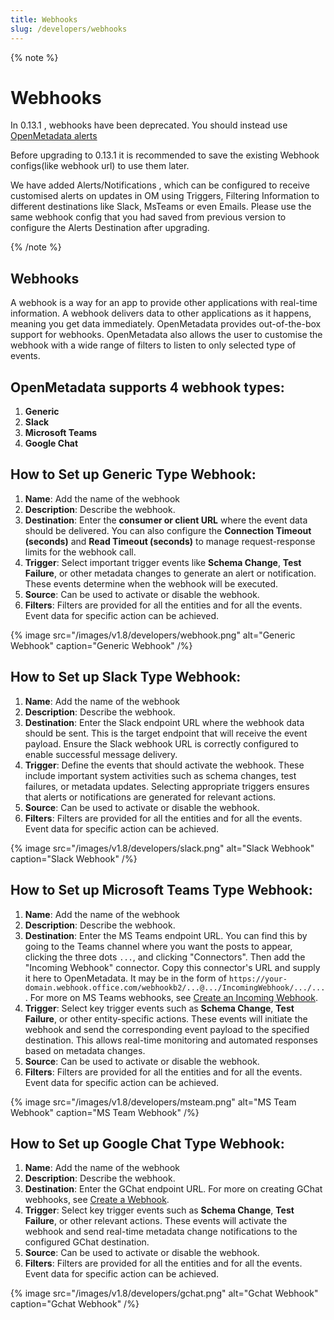 ```yaml
---
title: Webhooks
slug: /developers/webhooks
---
```


{% note %}

# Webhooks

In 0.13.1 , webhooks have been deprecated. You should instead use [OpenMetadata alerts](/how-to-guides/admin-guide/alerts)

Before upgrading to 0.13.1 it is recommended to save the existing Webhook configs(like webhook url) to use them later.

We have added Alerts/Notifications , which can be configured to receive customised alerts on updates in OM using Triggers, Filtering Information to different destinations like Slack, MsTeams or even Emails.
Please use the same webhook config that you had saved from previous version to configure the Alerts Destination after upgrading.

{% /note %}

## Webhooks

A webhook is a way for an app to provide other applications with real-time information.
A webhook delivers data to other applications as it happens, meaning you get data immediately.
OpenMetadata provides out-of-the-box support for webhooks.
OpenMetadata also allows the user to customise the webhook with a wide range of filters to listen to only selected type of events.


## OpenMetadata supports 4 webhook types:
1. **Generic**
2. **Slack**
3. **Microsoft Teams**
4. **Google Chat**

## How to Set up Generic Type Webhook:
1. **Name**: Add the name of the webhook
2. **Description**: Describe the webhook.
3. **Destination**: Enter the **consumer or client URL** where the event data should be delivered. You can also configure the **Connection Timeout (seconds)** and **Read Timeout (seconds)** to manage request-response limits for the webhook call.
4. **Trigger**: Select important trigger events like **Schema Change**, **Test Failure**, or other metadata changes to generate an alert or notification. These events determine when the webhook will be executed.
5. **Source**: Can be used to activate or disable the webhook.
6. **Filters**: Filters are provided for all the entities and for all the events.
   Event data for specific action can be achieved.

{% image
src="/images/v1.8/developers/webhook.png"
alt="Generic Webhook"
caption="Generic Webhook"
/%}

## How to Set up Slack Type Webhook:
1. **Name**: Add the name of the webhook
2. **Description**: Describe the webhook.
3. **Destination**: Enter the Slack endpoint URL where the webhook data should be sent. This is the target endpoint that will receive the event payload. Ensure the Slack webhook URL is correctly configured to enable successful message delivery.
4. **Trigger**: Define the events that should activate the webhook. These include important system activities such as schema changes, test failures, or metadata updates. Selecting appropriate triggers ensures that alerts or notifications are generated for relevant actions.
5. **Source**: Can be used to activate or disable the webhook.
6. **Filters**: Filters are provided for all the entities and for all the events.
   Event data for specific action can be achieved.


{% image
src="/images/v1.8/developers/slack.png"
alt="Slack Webhook"
caption="Slack Webhook"
/%}

## How to Set up Microsoft Teams Type Webhook:
1. **Name**: Add the name of the webhook
2. **Description**: Describe the webhook.
3. **Destination**: Enter the MS Teams endpoint URL.  You can find this by going to the Teams channel where you want the posts to appear, clicking the three dots `...`, and clicking "Connectors".  Then add the "Incoming Webhook" connector.  Copy this connector's URL and supply it here to OpenMetadata.  It may be in the form of `https://your-domain.webhook.office.com/webhookb2/...@.../IncomingWebhook/.../...`.  For more on MS Teams webhooks, see [Create an Incoming Webhook](https://learn.microsoft.com/en-us/microsoftteams/platform/webhooks-and-connectors/how-to/add-incoming-webhook).
4. **Trigger**: Select key trigger events such as **Schema Change**, **Test Failure**, or other entity-specific actions. These events will initiate the webhook and send the corresponding event payload to the specified destination. This allows real-time monitoring and automated responses based on metadata changes.
5. **Source**: Can be used to activate or disable the webhook.
6. **Filters**: Filters are provided for all the entities and for all the events.
   Event data for specific action can be achieved.

{% image
src="/images/v1.8/developers/msteam.png"
alt="MS Team Webhook"
caption="MS Team Webhook"
/%} 

## How to Set up Google Chat Type Webhook:
1. **Name**: Add the name of the webhook
2. **Description**: Describe the webhook.
3. **Destination**: Enter the GChat endpoint URL.  For more on creating GChat webhooks, see [Create a Webhook](https://developers.google.com/chat/how-tos/webhooks#create_a_webhook).
4. **Trigger**: Select key trigger events such as **Schema Change**, **Test Failure**, or other relevant actions. These events will activate the webhook and send real-time metadata change notifications to the configured GChat destination.
5. **Source**: Can be used to activate or disable the webhook.
6. **Filters**: Filters are provided for all the entities and for all the events.
   Event data for specific action can be achieved.

{% image
src="/images/v1.8/developers/gchat.png"
alt="Gchat Webhook"
caption="Gchat Webhook"
/%} 
